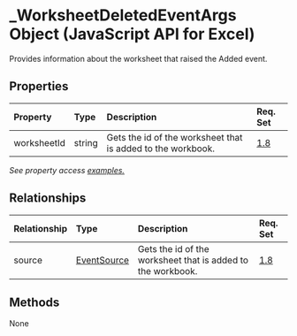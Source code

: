 # _WorksheetDeletedEventArgs Object (JavaScript API for Excel)

Provides information about the worksheet that raised the Added event.

## Properties

| Property	   | Type	|Description| Req. Set|
|:---------------|:--------|:----------|:----|
|worksheetId|string|Gets the id of the worksheet that is added to the workbook.|[1.8](../requirement-sets/excel-api-requirement-sets.md)|

_See property access [examples.](#property-access-examples)_

## Relationships
| Relationship | Type	|Description| Req. Set|
|:---------------|:--------|:----------|:----|
|source|[EventSource](eventsource.md)|Gets the id of the worksheet that is added to the workbook.|[1.8](../requirement-sets/excel-api-requirement-sets.md)|

## Methods
None


